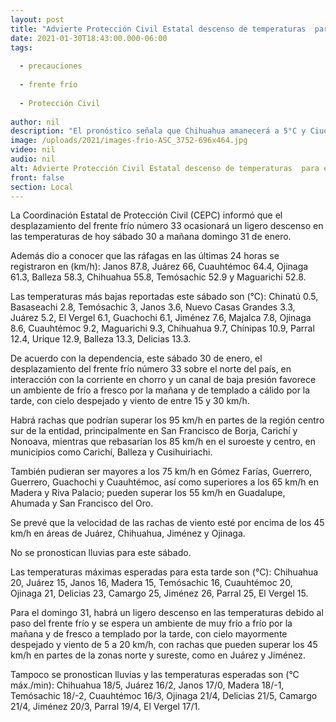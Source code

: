 ```yaml
---
layout: post
title: "Advierte Protección Civil Estatal descenso de temperaturas  para este domingo"
date: 2021-01-30T18:43:00.000-06:00
tags:
  
  - precauciones
  
  - frente frío
  
  - Protección Civil
  
author: nil
description: "El pronóstico señala que Chihuahua amanecerá a 5°C y Ciudad Juárez a 2°C; alcanzan rachas de viento en las últimas 24 horas hasta 87.8 km/h en Janos"
image: /uploads/2021/images-frio-ASC_3752-696x464.jpg
video: nil
audio: nil
alt: Advierte Protección Civil Estatal descenso de temperaturas  para este domingo
front: false
section: Local
---
```


La Coordinación Estatal de Protección Civil (CEPC) informó que el desplazamiento del frente frío número 33 ocasionará un ligero descenso en las temperaturas de hoy sábado 30 a mañana domingo 31 de enero.

Además dio a conocer que las ráfagas en las últimas 24 horas se registraron en (km/h): Janos 87.8, Juárez 66, Cuauhtémoc 64.4, Ojinaga 61.3, Balleza 58.3, Chihuahua 55.8, Temósachic 52.9 y Maguarichi 52.8.  

Las temperaturas más bajas reportadas este sábado son (°C): Chinatú 0.5, Basaseachi 2.8, Temósachic 3, Janos 3.6, Nuevo Casas Grandes 3.3, Juárez 5.2, El Vergel 6.1, Guachochi 6.1, Jiménez 7.6, Majalca 7.8, Ojinaga 8.6, Cuauhtémoc 9.2, Maguarichi 9.3, Chihuahua 9.7, Chínipas 10.9, Parral 12.4, Urique 12.9, Balleza 13.3, Delicias 13.3.

De acuerdo con la dependencia, este sábado 30 de enero, el desplazamiento del frente frío número 33 sobre el norte del país, en interacción con la corriente en chorro y un canal de baja presión favorece un ambiente de frío a fresco por la mañana y de templado a cálido por la tarde, con cielo despejado y viento de entre 15 y 30 km/h.

Habrá rachas que podrían superar los 95 km/h en partes de la región centro sur de la entidad, principalmente en San Francisco de Borja, Carichí y Nonoava, mientras que rebasarían los 85 km/h en el suroeste y centro, en municipios como Carichí, Balleza y Cusihuiriachi.

También pudieran ser mayores a los 75 km/h en Gómez Farías, Guerrero, Guerrero, Guachochi y Cuauhtémoc, así como superiores a los 65 km/h en Madera y Riva Palacio; pueden superar los 55 km/h en Guadalupe, Ahumada y San Francisco del Oro.

Se prevé que la velocidad de las rachas de viento esté por encima de los 45 km/h en áreas de Juárez, Chihuahua, Jiménez y Ojinaga.

No se pronostican lluvias para este sábado.

Las temperaturas máximas esperadas para esta tarde son (°C): Chihuahua 20, Juárez 15, Janos 16, Madera 15, Temósachic 16, Cuauhtémoc 20, Ojinaga 21, Delicias 23, Camargo 25, Jiménez 26, Parral 25, El Vergel 15.

Para el domingo 31, habrá un ligero descenso en las temperaturas debido al paso del frente frío y se espera un ambiente de muy frío a frío por la mañana y de fresco a templado por la tarde, con cielo mayormente despejado y viento de 5 a 20 km/h, con rachas que pueden superar los 45 km/h en partes de la zonas norte y sureste, como en Juárez y Jiménez.

Tampoco se pronostican lluvias y las temperaturas esperadas son (°C máx./min): Chihuahua 18/5, Juárez 16/2, Janos 17/0, Madera 18/-1, Temósachic 18/-2, Cuauhtémoc 16/3, Ojinaga 21/4, Delicias 21/5, Camargo 21/4, Jiménez 20/3, Parral 19/4, El Vergel 17/1.